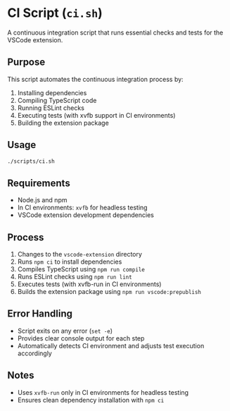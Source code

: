 # CI Script (`ci.sh`)

A continuous integration script that runs essential checks and tests for the VSCode extension.

## Purpose

This script automates the continuous integration process by:
1. Installing dependencies
2. Compiling TypeScript code
3. Running ESLint checks
4. Executing tests (with xvfb support in CI environments)
5. Building the extension package

## Usage

```bash
./scripts/ci.sh
```

## Requirements

- Node.js and npm
- In CI environments: `xvfb` for headless testing
- VSCode extension development dependencies

## Process

1. Changes to the `vscode-extension` directory
2. Runs `npm ci` to install dependencies
3. Compiles TypeScript using `npm run compile`
4. Runs ESLint checks using `npm run lint`
5. Executes tests (with xvfb-run in CI environments)
6. Builds the extension package using `npm run vscode:prepublish`

## Error Handling

- Script exits on any error (`set -e`)
- Provides clear console output for each step
- Automatically detects CI environment and adjusts test execution accordingly

## Notes

- Uses `xvfb-run` only in CI environments for headless testing
- Ensures clean dependency installation with `npm ci` 